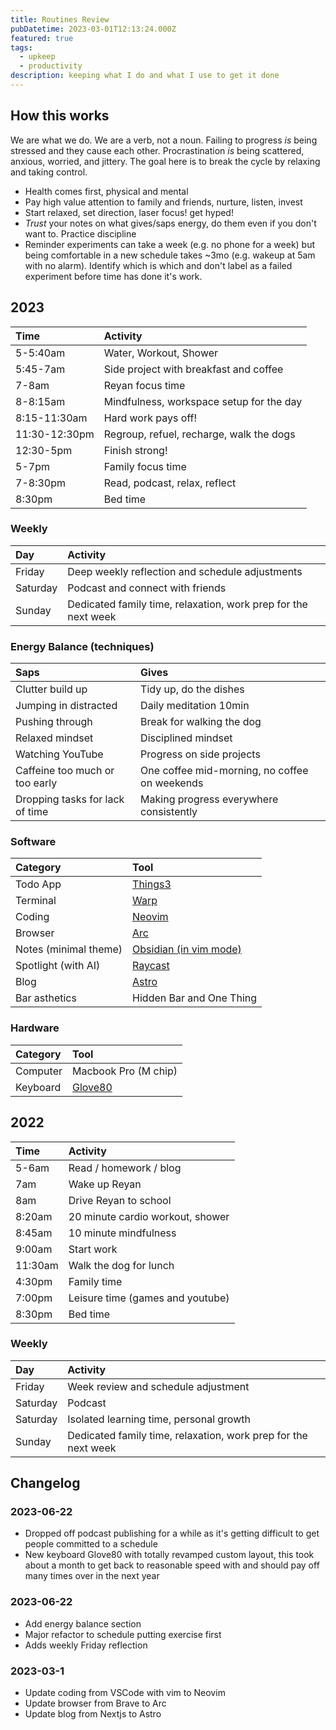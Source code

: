 ```yaml
---
title: Routines Review
pubDatetime: 2023-03-01T12:13:24.000Z
featured: true
tags:
  - upkeep
  - productivity
description: keeping what I do and what I use to get it done
---
```


## How this works

We are what we do. We are a verb, not a noun. Failing to progress _is_ being stressed and they cause
each other. Procrastination _is_ being scattered, anxious, worried, and jittery. The goal here is to
break the cycle by relaxing and taking control.

- Health comes first, physical and mental
- Pay high value attention to family and friends, nurture, listen, invest
- Start relaxed, set direction, laser focus! get hyped!
- _Trust_ your notes on what gives/saps energy, do them even if you don't want to. Practice
  discipline
- Reminder experiments can take a week (e.g. no phone for a week) but being comfortable in a new
  schedule takes ~3mo (e.g. wakeup at 5am with no alarm). Identify which is which and don't label as
  a failed experiment before time has done it's work.

## 2023

| Time          | Activity                                 |
| :------------ | :--------------------------------------- |
| 5-5:40am      | Water, Workout, Shower                   |
| 5:45-7am      | Side project with breakfast and coffee   |
| 7-8am         | Reyan focus time                         |
| 8-8:15am      | Mindfulness, workspace setup for the day |
| 8:15-11:30am  | Hard work pays off!                      |
| 11:30-12:30pm | Regroup, refuel, recharge, walk the dogs |
| 12:30-5pm     | Finish strong!                           |
| 5-7pm         | Family focus time                        |
| 7-8:30pm      | Read, podcast, relax, reflect            |
| 8:30pm        | Bed time                                 |

### Weekly

| Day      | Activity                                                       |
| :------- | :------------------------------------------------------------- |
| Friday   | Deep weekly reflection and schedule adjustments                |
| Saturday | Podcast and connect with friends                               |
| Sunday   | Dedicated family time, relaxation, work prep for the next week |

### Energy Balance (techniques)

| Saps                            | Gives                                         |
| :------------------------------ | :-------------------------------------------- |
| Clutter build up                | Tidy up, do the dishes                        |
| Jumping in distracted           | Daily meditation 10min                        |
| Pushing through                 | Break for walking the dog                     |
| Relaxed mindset                 | Disciplined mindset                           |
| Watching YouTube                | Progress on side projects                     |
| Caffeine too much or too early  | One coffee mid-morning, no coffee on weekends |
| Dropping tasks for lack of time | Making progress everywhere consistently       |

### Software

| Category              | Tool                                             |
| :-------------------- | :----------------------------------------------- |
| Todo App              | [Things3](https://culturedcode.com/things/)      |
| Terminal              | [Warp](https://www.warp.dev/)                    |
| Coding                | [Neovim](https://neovim.io)                      |
| Browser               | [Arc](https://arc.net/)                          |
| Notes (minimal theme) | [Obsidian (in vim mode)](https://obsidian.md/)   |
| Spotlight (with AI)   | [Raycast](https://www.raycast.com/)              |
| Blog                  | [Astro](https://github.com/danieluhl/astro-blog) |
| Bar asthetics         | Hidden Bar and One Thing                         |

### Hardware

| Category | Tool                               |
| :------- | :--------------------------------- |
| Computer | Macbook Pro (M chip)               |
| Keyboard | [Glove80](https://www.moergo.com/) |

## 2022

| Time    | Activity                         |
| :------ | :------------------------------- |
| 5-6am   | Read / homework / blog           |
| 7am     | Wake up Reyan                    |
| 8am     | Drive Reyan to school            |
| 8:20am  | 20 minute cardio workout, shower |
| 8:45am  | 10 minute mindfulness            |
| 9:00am  | Start work                       |
| 11:30am | Walk the dog for lunch           |
| 4:30pm  | Family time                      |
| 7:00pm  | Leisure time (games and youtube) |
| 8:30pm  | Bed time                         |

### Weekly

| Day      | Activity                                                       |
| :------- | :------------------------------------------------------------- |
| Friday   | Week review and schedule adjustment                            |
| Saturday | Podcast                                                        |
| Saturday | Isolated learning time, personal growth                        |
| Sunday   | Dedicated family time, relaxation, work prep for the next week |

## Changelog

### 2023-06-22

- Dropped off podcast publishing for a while as it's getting difficult to get people committed to a
  schedule
- New keyboard Glove80 with totally revamped custom layout, this took about a month to get back to
  reasonable speed with and should pay off many times over in the next year

### 2023-06-22

- Add energy balance section
- Major refactor to schedule putting exercise first
- Adds weekly Friday reflection

### 2023-03-1

- Update coding from VSCode with vim to Neovim
- Update browser from Brave to Arc
- Update blog from Nextjs to Astro
